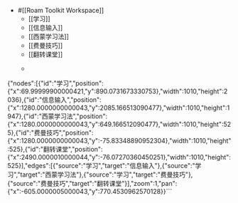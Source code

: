 - #[[Roam Toolkit Workspace]]
    - [[学习]]
    - [[信息输入]]
    - [[西蒙学习法]]
    - [[费曼技巧]]
    - [[翻转课堂]]
    - ```javascript
{"nodes":[{"id":"学习","position":{"x":69.99999900000421,"y":890.0731673330753},"width":1010,"height":2036},{"id":"信息输入","position":{"x":1280.0000000000043,"y":2085.166513090477},"width":1010,"height":1947},{"id":"西蒙学习法","position":{"x":1280.0000000000043,"y":649.166512090477},"width":1010,"height":525},{"id":"费曼技巧","position":{"x":1280.0000000000043,"y":-75.83348890952304},"width":1010,"height":525},{"id":"翻转课堂","position":{"x":2490.0000010000044,"y":-76.07270360450251},"width":1010,"height":525}],"edges":[{"source":"学习","target":"信息输入"},{"source":"学习","target":"西蒙学习法"},{"source":"学习","target":"费曼技巧"},{"source":"费曼技巧","target":"翻转课堂"}],"zoom":1,"pan":{"x":-605.0000005000043,"y":770.4530962570128}}```
